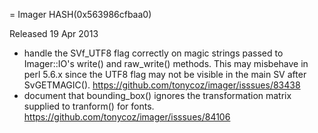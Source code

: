 = Imager HASH(0x563986cfbaa0)

Released 19 Apr 2013

- handle the SVf_UTF8 flag correctly on magic strings passed to Imager::IO's write() and raw_write() methods. This may misbehave in perl 5.6.x since the UTF8 flag may not be visible in the main SV after SvGETMAGIC(). https://github.com/tonycoz/imager/isssues/83438 
- document that bounding_box() ignores the transformation matrix supplied to tranform() for fonts. https://github.com/tonycoz/imager/isssues/84106